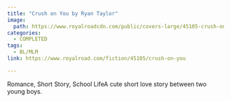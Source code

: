 ```yaml
---
title: "Crush on You by Ryan Taylor"
image:
  path: https://www.royalroadcdn.com/public/covers-large/45105-crush-on-you.jpg
categories:
  - COMPLETED
tags:
  - BL/MLM
link: https://www.royalroad.com/fiction/45105/crush-on-you

---
```

Romance, Short Story, School LifeA cute short love story between two young boys.

